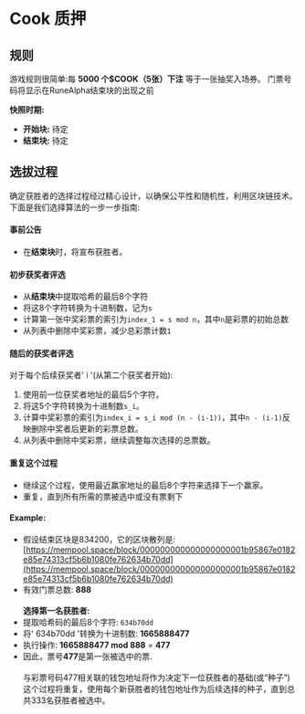# Cook 质押

## 规则

游戏规则很简单:每 **5000 个$COOK（5张）下注** 等于一张抽奖入场券。 门票号码将显示在RuneAlpha结束块的出现之前

**快照时期:**

* **开始块:** 待定
* **结束块:** 待定

## 选拔过程

确定获胜者的选择过程经过精心设计，以确保公平性和随机性，利用区块链技术。下面是我们选择算法的一步一步指南:

#### 事前公告

* 在**结束块**时，将宣布获胜者。

#### 初步获奖者评选

* 从**结束块**中提取哈希的最后8个字符
* 将这8个字符转换为十进制数，记为`s`
* 计算第一张中奖彩票的索引为`index_1 = s mod n`，其中`n`是彩票的初始总数
* 从列表中删除中奖彩票，减少总彩票计数`1`

#### 随后的获奖者评选

对于每个后续获奖者' i '(从第二个获奖者开始):

1. 使用前一位获奖者地址的最后5个字符。
2. 将这5个字符转换为十进制数`s_i`。
3. 计算中奖彩票的索引为`index_i = s_i mod (n - (i-1))`，其中`n - (i-1)`反映删除中奖者后更新的彩票总数。
4. 从列表中删除中奖彩票，继续调整每次选择的总票数。

#### 重复这个过程

* 继续这个过程，使用最近赢家地址的最后8个字符来选择下一个赢家。
* 重复，直到所有所需的票被选中或没有票剩下

#### Example:

* 假设结束区块是834200，它的区块散列是:\
  [https://mempool.space/block/000000000000000000001b95867e0182e85e74313cf5b6b1080fe762634b70dd](https://mempool.space/block/000000000000000000001b95867e0182e85e74313cf5b6b1080fe762634b70dd)
* 有效门票总数: **888**\
  \
  **选择第一名获胜者:**
* 提取哈希码的最后8个字符: `634b70dd`
* 将' 634b70dd '转换为十进制数: **1665888477**
* 执行操作: **1665888477 mod 888** = **477**
* 因此，票号**477**是第一张被选中的票.\
  \
  与彩票号码477相关联的钱包地址将作为决定下一位获胜者的基础(或“种子”) 这个过程将重复，使用每个新获胜者的钱包地址作为后续选择的种子，直到总共333名获胜者被选中。
